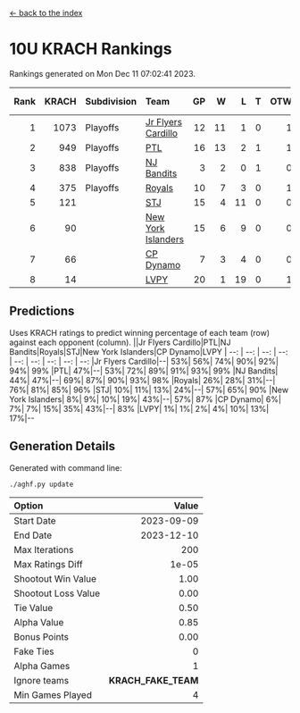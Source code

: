 [<- back to the index](readme.md)
# 10U KRACH Rankings
Rankings generated on Mon Dec 11 07:02:41 2023.

Rank|KRACH|Subdivision|Team|GP|W|L|T|OTW|OTL|SoS|Exp Wins|Win Diff
---:|---:|:---|:---|---:|---:|---:|---:|---:|---:|---:|---:|---:
1|1073|Playoffs|[Jr Flyers Cardillo](https://gamesheetstats.com/seasons/3663/teams/140794/schedule)|12|11|1|0|1|0|115|11.9|0.0
2|949|Playoffs|[PTL](https://gamesheetstats.com/seasons/3663/teams/140791/schedule)|16|13|2|1|1|1|464|14.3|-0.0
3|838|Playoffs|[NJ Bandits](https://gamesheetstats.com/seasons/3663/teams/140807/schedule)|3|2|0|1|0|0|264|3.3|-0.0
4|375|Playoffs|[Royals](https://gamesheetstats.com/seasons/3663/teams/140796/schedule)|10|7|3|0|1|0|321|7.9|0.0
5|121||[STJ](https://gamesheetstats.com/seasons/3663/teams/140792/schedule)|15|4|11|0|0|1|661|4.9|0.0
6|90||[New York Islanders](https://gamesheetstats.com/seasons/3663/teams/140793/schedule)|15|6|9|0|0|1|439|6.9|0.0
7|66||[CP Dynamo](https://gamesheetstats.com/seasons/3663/teams/140795/schedule)|7|3|4|0|0|1|294|3.9|0.0
8|14||[LVPY](https://gamesheetstats.com/seasons/3663/teams/140790/schedule)|20|1|19|0|1|0|471|1.9|0.0

## Predictions
Uses KRACH ratings to predict winning percentage of each team (row) against each opponent (column).
||Jr Flyers Cardillo|PTL|NJ Bandits|Royals|STJ|New York Islanders|CP Dynamo|LVPY
| --: | --: | --: | --: | --: | --: | --: | --: | --: 
|Jr Flyers Cardillo|--| 53%| 56%| 74%| 90%| 92%| 94%| 99%
|PTL| 47%|--| 53%| 72%| 89%| 91%| 93%| 99%
|NJ Bandits| 44%| 47%|--| 69%| 87%| 90%| 93%| 98%
|Royals| 26%| 28%| 31%|--| 76%| 81%| 85%| 96%
|STJ| 10%| 11%| 13%| 24%|--| 57%| 65%| 90%
|New York Islanders|  8%|  9%| 10%| 19%| 43%|--| 57%| 87%
|CP Dynamo|  6%|  7%|  7%| 15%| 35%| 43%|--| 83%
|LVPY|  1%|  1%|  2%|  4%| 10%| 13%| 17%|--

## Generation Details

Generated with command line:
```
./aghf.py update
```

| Option | Value |
| :----- | ----: |
| Start Date | 2023-09-09 |
| End Date | 2023-12-10 |
| Max Iterations | 200 |
| Max Ratings Diff | 1e-05 |
| Shootout Win Value | 1.00 |
| Shootout Loss Value | 0.00 |
| Tie Value | 0.50 |
| Alpha Value | 0.85 |
| Bonus Points | 0.00 |
| Fake Ties | 0 |
| Alpha Games | 1 |
| Ignore teams | __KRACH_FAKE_TEAM__ |
| Min Games Played | 4 |

